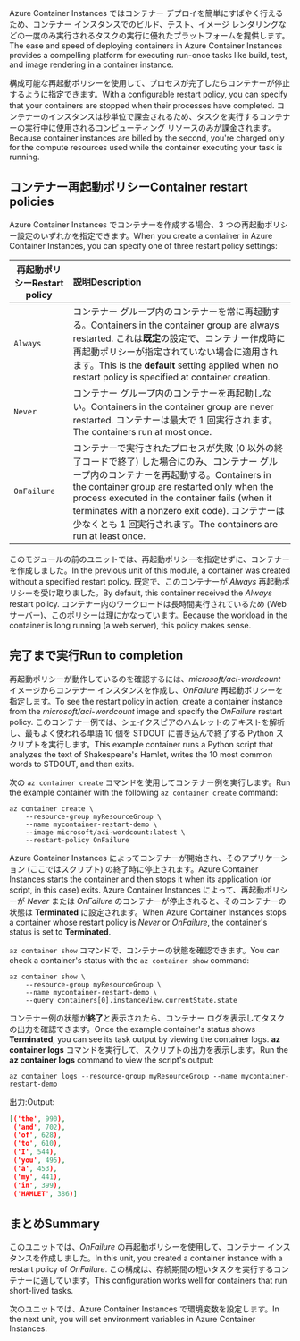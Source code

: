 <span data-ttu-id="859a4-101">Azure Container Instances ではコンテナー デプロイを簡単にすばやく行えるため、コンテナー インスタンスでのビルド、テスト、イメージ レンダリングなどの一度のみ実行されるタスクの実行に優れたプラットフォームを提供します。</span><span class="sxs-lookup"><span data-stu-id="859a4-101">The ease and speed of deploying containers in Azure Container Instances provides a compelling platform for executing run-once tasks like build, test, and image rendering in a container instance.</span></span>

<span data-ttu-id="859a4-102">構成可能な再起動ポリシーを使用して、プロセスが完了したらコンテナーが停止するように指定できます。</span><span class="sxs-lookup"><span data-stu-id="859a4-102">With a configurable restart policy, you can specify that your containers are stopped when their processes have completed.</span></span> <span data-ttu-id="859a4-103">コンテナーのインスタンスは秒単位で課金されるため、タスクを実行するコンテナーの実行中に使用されるコンピューティング リソースのみが課金されます。</span><span class="sxs-lookup"><span data-stu-id="859a4-103">Because container instances are billed by the second, you're charged only for the compute resources used while the container executing your task is running.</span></span>

## <a name="container-restart-policies"></a><span data-ttu-id="859a4-104">コンテナー再起動ポリシー</span><span class="sxs-lookup"><span data-stu-id="859a4-104">Container restart policies</span></span>

<span data-ttu-id="859a4-105">Azure Container Instances でコンテナーを作成する場合、3 つの再起動ポリシー設定のいずれかを指定できます。</span><span class="sxs-lookup"><span data-stu-id="859a4-105">When you create a container in Azure Container Instances, you can specify one of three restart policy settings:</span></span>

| <span data-ttu-id="859a4-106">再起動ポリシー</span><span class="sxs-lookup"><span data-stu-id="859a4-106">Restart policy</span></span>   | <span data-ttu-id="859a4-107">説明</span><span class="sxs-lookup"><span data-stu-id="859a4-107">Description</span></span> |
| ---------------- | :---------- |
| `Always` | <span data-ttu-id="859a4-108">コンテナー グループ内のコンテナーを常に再起動する。</span><span class="sxs-lookup"><span data-stu-id="859a4-108">Containers in the container group are always restarted.</span></span> <span data-ttu-id="859a4-109">これは**既定**の設定で、コンテナー作成時に再起動ポリシーが指定されていない場合に適用されます。</span><span class="sxs-lookup"><span data-stu-id="859a4-109">This is the **default** setting applied when no restart policy is specified at container creation.</span></span> |
| `Never` | <span data-ttu-id="859a4-110">コンテナー グループ内のコンテナーを再起動しない。</span><span class="sxs-lookup"><span data-stu-id="859a4-110">Containers in the container group are never restarted.</span></span> <span data-ttu-id="859a4-111">コンテナーは最大で 1 回実行されます。</span><span class="sxs-lookup"><span data-stu-id="859a4-111">The containers run at most once.</span></span> |
| `OnFailure` | <span data-ttu-id="859a4-112">コンテナーで実行されたプロセスが失敗 (0 以外の終了コードで終了) した場合にのみ、コンテナー グループ内のコンテナーを再起動する。</span><span class="sxs-lookup"><span data-stu-id="859a4-112">Containers in the container group are restarted only when the process executed in the container fails (when it terminates with a nonzero exit code).</span></span> <span data-ttu-id="859a4-113">コンテナーは少なくとも 1 回実行されます。</span><span class="sxs-lookup"><span data-stu-id="859a4-113">The containers are run at least once.</span></span> |

<span data-ttu-id="859a4-114">このモジュールの前のユニットでは、再起動ポリシーを指定せずに、コンテナーを作成しました。</span><span class="sxs-lookup"><span data-stu-id="859a4-114">In the previous unit of this module, a container was created without a specified restart policy.</span></span> <span data-ttu-id="859a4-115">既定で、このコンテナーが *Always* 再起動ポリシーを受け取りました。</span><span class="sxs-lookup"><span data-stu-id="859a4-115">By default, this container received the *Always* restart policy.</span></span> <span data-ttu-id="859a4-116">コンテナー内のワークロードは長時間実行されているため (Web サーバー)、このポリシーは理にかなっています。</span><span class="sxs-lookup"><span data-stu-id="859a4-116">Because the workload in the container is long running (a web server), this policy makes sense.</span></span>

## <a name="run-to-completion"></a><span data-ttu-id="859a4-117">完了まで実行</span><span class="sxs-lookup"><span data-stu-id="859a4-117">Run to completion</span></span>

<span data-ttu-id="859a4-118">再起動ポリシーが動作しているのを確認するには、*microsoft/aci-wordcount* イメージからコンテナー インスタンスを作成し、*OnFailure* 再起動ポリシーを指定します。</span><span class="sxs-lookup"><span data-stu-id="859a4-118">To see the restart policy in action, create a container instance from the *microsoft/aci-wordcount* image and specify the *OnFailure* restart policy.</span></span> <span data-ttu-id="859a4-119">このコンテナー例では、シェイクスピアのハムレットのテキストを解析し、最もよく使われる単語 10 個を STDOUT に書き込んで終了する Python スクリプトを実行します。</span><span class="sxs-lookup"><span data-stu-id="859a4-119">This example container runs a Python script that analyzes the text of Shakespeare's Hamlet, writes the 10 most common words to STDOUT, and then exits.</span></span>

<span data-ttu-id="859a4-120">次の `az container create` コマンドを使用してコンテナー例を実行します。</span><span class="sxs-lookup"><span data-stu-id="859a4-120">Run the example container with the following `az container create` command:</span></span>

```azureclu
az container create \
    --resource-group myResourceGroup \
    --name mycontainer-restart-demo \
    --image microsoft/aci-wordcount:latest \
    --restart-policy OnFailure
```

<span data-ttu-id="859a4-121">Azure Container Instances によってコンテナーが開始され、そのアプリケーション (ここではスクリプト) の終了時に停止されます。</span><span class="sxs-lookup"><span data-stu-id="859a4-121">Azure Container Instances starts the container and then stops it when its application (or script, in this case) exits.</span></span> <span data-ttu-id="859a4-122">Azure Container Instances によって、再起動ポリシーが *Never* または *OnFailure* のコンテナーが停止されると、そのコンテナーの状態は **Terminated** に設定されます。</span><span class="sxs-lookup"><span data-stu-id="859a4-122">When Azure Container Instances stops a container whose restart policy is *Never* or *OnFailure*, the container's status is set to **Terminated**.</span></span>

<span data-ttu-id="859a4-123">`az container show` コマンドで、コンテナーの状態を確認できます。</span><span class="sxs-lookup"><span data-stu-id="859a4-123">You can check a container's status with the `az container show` command:</span></span>

```azurecli
az container show \
    --resource-group myResourceGroup \
    --name mycontainer-restart-demo \
    --query containers[0].instanceView.currentState.state
```

<span data-ttu-id="859a4-124">コンテナー例の状態が**終了**と表示されたら、コンテナー ログを表示してタスクの出力を確認できます。</span><span class="sxs-lookup"><span data-stu-id="859a4-124">Once the example container's status shows **Terminated**, you can see its task output by viewing the container logs.</span></span> <span data-ttu-id="859a4-125">**az container logs** コマンドを実行して、スクリプトの出力を表示します。</span><span class="sxs-lookup"><span data-stu-id="859a4-125">Run the **az container logs** command to view the script's output:</span></span>

```azurecli
az container logs --resource-group myResourceGroup --name mycontainer-restart-demo
```

<span data-ttu-id="859a4-126">出力:</span><span class="sxs-lookup"><span data-stu-id="859a4-126">Output:</span></span>

```json
[('the', 990),
 ('and', 702),
 ('of', 628),
 ('to', 610),
 ('I', 544),
 ('you', 495),
 ('a', 453),
 ('my', 441),
 ('in', 399),
 ('HAMLET', 386)]
```

## <a name="summary"></a><span data-ttu-id="859a4-127">まとめ</span><span class="sxs-lookup"><span data-stu-id="859a4-127">Summary</span></span>

<span data-ttu-id="859a4-128">このユニットでは、*OnFailure* の再起動ポリシーを使用して、コンテナー インスタンスを作成しました。</span><span class="sxs-lookup"><span data-stu-id="859a4-128">In this unit, you created a container instance with a restart policy of *OnFailure*.</span></span> <span data-ttu-id="859a4-129">この構成は、存続期間の短いタスクを実行するコンテナーに適しています。</span><span class="sxs-lookup"><span data-stu-id="859a4-129">This configuration works well for containers that run short-lived tasks.</span></span>

<span data-ttu-id="859a4-130">次のユニットでは、Azure Container Instances で環境変数を設定します。</span><span class="sxs-lookup"><span data-stu-id="859a4-130">In the next unit, you will set environment variables in Azure Container Instances.</span></span>
